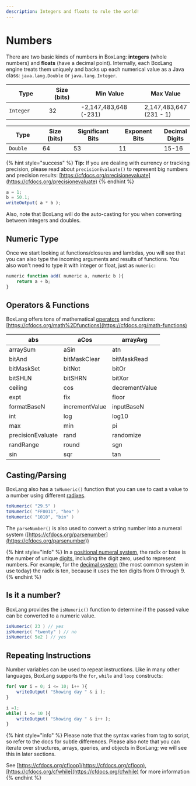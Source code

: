 ```yaml
---
description: Integers and floats to rule the world!
---
```


# Numbers

There are two basic kinds of numbers in BoxLang: **integers** (whole numbers) and **floats** (have a decimal point). Internally, each BoxLang engine treats them uniquely and backs up each numerical value as a Java class: `java.lang.Double` or `java.lang.Integer`.

<table><thead><tr><th width="149">Type</th><th width="119">Size (bits)</th><th width="207">Min Value</th><th>Max Value</th></tr></thead><tbody><tr><td><code>Integer</code></td><td>32</td><td>-2,147,483,648 (-231)</td><td>2,147,483,647 (231 - 1)</td></tr></tbody></table>

<table><thead><tr><th width="120">Type</th><th width="114">Size (bits)</th><th width="147">Significant Bits</th><th width="164">Exponent Bits</th><th>Decimal Digits</th></tr></thead><tbody><tr><td><code>Double</code></td><td>64</td><td>53</td><td>11</td><td>15-16</td></tr></tbody></table>

{% hint style="success" %}
**Tip:** If you are dealing with currency or tracking precision, please read about `precisionEvaluate()` to represent big numbers and precision results: [https://cfdocs.org/precisionevaluate](https://cfdocs.org/precisionevaluate)
{% endhint %}

```javascript
a = 1;
b = 50.1;
writeOutput( a * b );
```

Also, note that BoxLang will do the auto-casting for you when converting between integers and doubles.

## Numeric Type

Once we start looking at functions/closures and lambdas, you will see that you can also type the incoming arguments and results of functions.  You also won't need to type it with integer or float, just as `numeric:`

```javascript
numeric function add( numeric a, numeric b ){
    return a + b;
}
```

## Operators & Functions

BoxLang offers tons of mathematical [operators](operators.md#arithmetic-operators) and functions: [https://cfdocs.org/math%2Dfunctions](https://cfdocs.org/math-functions)

| abs               | aCos           | arrayAvg       |
| ----------------- | -------------- | -------------- |
| arraySum          | aSin           | atn            |
| bitAnd            | bitMaskClear   | bitMaskRead    |
| bitMaskSet        | bitNot         | bitOr          |
| bitSHLN           | bitSHRN        | bitXor         |
| ceiling           | cos            | decrementValue |
| expt              | fix            | floor          |
| formatBaseN       | incrementValue | inputBaseN     |
| int               | log            | log10          |
| max               | min            | pi             |
| precisionEvaluate | rand           | randomize      |
| randRange         | round          | sgn            |
| sin               | sqr            | tan            |

## Casting/Parsing

BoxLang also has a `toNumeric()` function that you can use to cast a value to a number using different [radixes](https://en.wikipedia.org/wiki/Radix).&#x20;

```java
toNumeric( "29.5" )
toNumeric( "FF0011", "hex" )
toNumeric( "1010", "bin" )
```

The `parseNumber()` is also used to convert a string number into a numeral system ([https://cfdocs.org/parsenumber](https://cfdocs.org/parsenumber))

{% hint style="info" %}
In a [positional numeral system](https://en.wikipedia.org/wiki/Positional\_numeral\_system), the radix or base is the number of unique [digits](https://en.wikipedia.org/wiki/Numerical\_digit), including the digit zero, used to represent numbers. For example, for the [decimal system](https://en.wikipedia.org/wiki/Decimal) (the most common system in use today) the radix is ten, because it uses the ten digits from 0 through 9.
{% endhint %}

## Is it a number?

BoxLang provides the `isNumeric()` function to determine if the passed value can be converted to a numeric value. &#x20;

```java
isNumeric( 23 ) // yes
isNumeric( "twenty" ) // no
isNumeric( 5e2 ) // yes
```

## Repeating Instructions

Number variables can be used to repeat instructions. Like in many other languages, BoxLang supports the `for`, `while` and `loop` constructs:

```javascript
for( var i = 0; i <= 10; i++ ){
    writeOutput( "Showing day " & i );
}

i =1;
while( i <= 10 ){
    writeOutput( "Showing day " & i++ );
}
```

{% hint style="info" %}
Please note that the syntax varies from tag to script, so refer to the docs for subtle differences. Please also note that you can iterate over structures, arrays, queries, and objects in BoxLang; we will see this in later sections.

See [https://cfdocs.org/cfloop](https://cfdocs.org/cfloop), [https://cfdocs.org/cfwhile](https://cfdocs.org/cfwhile) for more information
{% endhint %}
